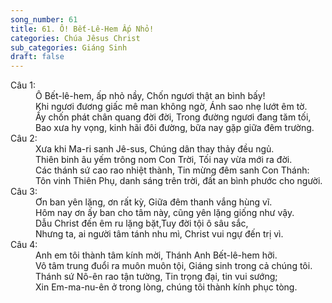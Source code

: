 ```yaml
---
song_number: 61
title: 61. Ô! Bết-Lê-Hem Ấp Nhỏ!
categories: Chúa Jêsus Christ
sub_categories: Giáng Sinh
draft: false
---
```

<dl><dt>Câu 1:</dt><dd data-verse="1">Ô Bết-lê-hem, ấp nhỏ nầy, Chốn ngươi thật an bình bấy! <br/>Khi ngươi đương giấc mê man không ngờ, Ánh sao nhẹ lướt êm tờ. <br/>Ấy chốn phát chân quang đời đời, Trong đường ngươi đang tăm tối, <br/>Bao xưa hy vọng, kinh hãi đôi đường, bữa nay gặp giữa đêm trường. </dd><dt>Câu 2:</dt><dd data-verse="2">Xưa khi Ma-ri sanh Jê-sus, Chúng dân thay thảy đều ngủ. <br/>Thiên binh âu yếm trông nom Con Trời, Tối nay vừa mới ra đời. <br/>Các thánh sứ cao rao nhiệt thành, Tin mừng đêm sanh Con Thánh: <br/>Tôn vinh Thiên Phụ, danh sáng trên trời, đất an bình phước cho người. </dd><dt>Câu 3:</dt><dd data-verse="3">Ơn ban yên lặng, ơn rất kỳ, Giữa đêm thanh vắng hùng vĩ. <br/>Hôm nay ơn ấy ban cho tâm này, cũng yên lặng giống như vậy. <br/>Dẫu Christ đến êm ru lặng bặt,Tuy đời tội ô sâu sắc, <br/>Nhưng ta, ai người tâm tánh nhu mì, Christ vui ngự đến trị vì. </dd><dt>Câu 4:</dt><dd data-verse="4">Anh em tôi thành tâm kính mời, Thánh Anh Bết-lê-hem hỡi. <br/>Vô tâm trung đuổi ra muôn muôn tội, Giáng sinh trong cả chúng tôi. <br/>Thánh sứ Nô-ên rao tận tường, Tin trọng đại, tin vui sướng; <br/>Xin Em-ma-nu-ên ở trong lòng, chúng tôi thành kính phục tòng. </dd></dl>